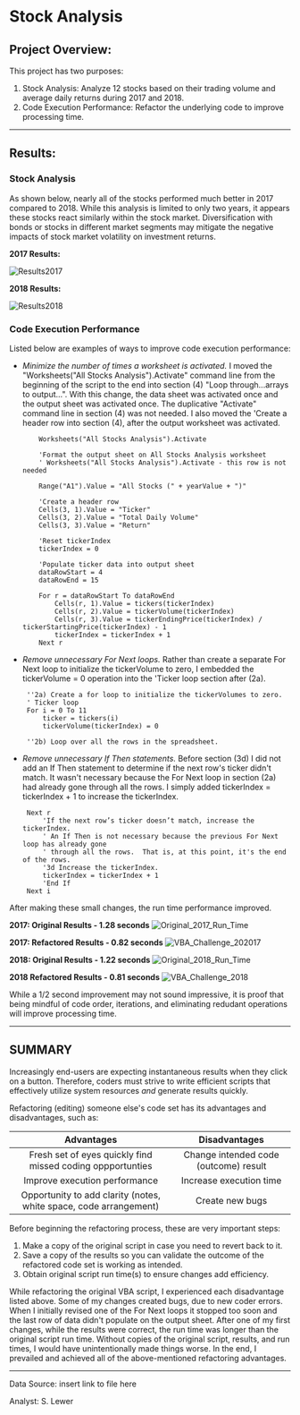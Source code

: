 # **Stock Analysis**
## **Project Overview:**
This project has two purposes:
1. Stock Analysis: Analyze 12 stocks based on their trading volume and average daily returns during 2017 and 2018.
1. Code Execution Performance: Refactor the underlying code to improve processing time.
___
## **Results:**
### **Stock Analysis**
As shown below, nearly all of the stocks performed much better in 2017 compared to 2018. While this analysis is limited to only two years, it appears these stocks react similarly within the stock market.  Diversification with bonds or stocks in different market segments may mitigate the negative impacts of stock market volatility on investment returns.

**2017 Results:**

![Results2017](https://user-images.githubusercontent.com/90986041/134818363-21d51b71-0035-4d6b-80c5-81f188c53af6.png)

**2018 Results:**

![Results2018](https://user-images.githubusercontent.com/90986041/134818262-6be91942-e87e-4dd2-b357-ddd15579fc1f.png)

### **Code Execution Performance**

Listed below are examples of ways to improve code execution performance:
* *Minimize the number of times a worksheet is activated.*  I moved the "Worksheets("All Stocks Analysis").Activate" command line from the beginning of the script to the end into section (4) "Loop through...arrays to output...".  With this change, the data sheet was activated once and the output sheet was activated once.  The duplicative "Activate" command line in section (4) was not needed. I also moved the 'Create a header row into section (4), after the output worksheet was activated.
    ``` 
        Worksheets("All Stocks Analysis").Activate
        
        'Format the output sheet on All Stocks Analysis worksheet
        ' Worksheets("All Stocks Analysis").Activate - this row is not needed
        
        Range("A1").Value = "All Stocks (" + yearValue + ")"
        
        'Create a header row
        Cells(3, 1).Value = "Ticker"
        Cells(3, 2).Value = "Total Daily Volume"
        Cells(3, 3).Value = "Return"
        
        'Reset tickerIndex
        tickerIndex = 0
        
        'Populate ticker data into output sheet
        dataRowStart = 4
        dataRowEnd = 15
        
        For r = dataRowStart To dataRowEnd
            Cells(r, 1).Value = tickers(tickerIndex)
            Cells(r, 2).Value = tickerVolume(tickerIndex)
            Cells(r, 3).Value = tickerEndingPrice(tickerIndex) / tickerStartingPrice(tickerIndex) - 1
            tickerIndex = tickerIndex + 1
        Next r 
 * *Remove unnecessary For Next loops.*  Rather than create a separate For Next loop to initialize the tickerVolume to zero, I embedded the tickerVolume = 0 operation into the 'Ticker loop section after (2a).
   
        ''2a) Create a for loop to initialize the tickerVolumes to zero.
        ' Ticker loop
        For i = 0 To 11
            ticker = tickers(i)
            tickerVolume(tickerIndex) = 0
        
        ''2b) Loop over all the rows in the spreadsheet.
 * *Remove unnecessary If Then statements.*  Before section (3d) I did not add an If Then statement to determine if the next row's ticker didn't match.  It wasn't necessary because the For Next loop in section (2a) had already gone through all the rows.  I simply added tickerIndex = tickerIndex + 1 to increase the tickerIndex.

        Next r
            'If the next row’s ticker doesn’t match, increase the tickerIndex.
            ' An If Then is not necessary because the previous For Next loop has already gone
            ' through all the rows.  That is, at this point, it's the end of the rows.
            '3d Increase the tickerIndex.
            tickerIndex = tickerIndex + 1
            'End If
        Next i
After making these small changes, the run time performance improved. 

**2017: Original Results - 1.28 seconds**
![Original_2017_Run_Time](https://user-images.githubusercontent.com/90986041/134818085-d32e0035-ee02-4329-99b3-d47b0f658d24.png)

**2017: Refactored Results - 0.82 seconds**
![VBA_Challenge_202017](https://user-images.githubusercontent.com/90986041/134818096-e895b63a-836c-4a2d-97a4-c605f278ca49.png)

**2018: Original Results - 1.22 seconds**
![Original_2018_Run_Time](https://user-images.githubusercontent.com/90986041/134818101-d640b0d8-d7b3-475f-9bde-087607e7d7ea.png)

**2018 Refactored Results - 0.81 seconds**
![VBA_Challenge_2018](https://user-images.githubusercontent.com/90986041/134818109-f2741aed-2bf2-4f9d-a27f-3fefcee2d09b.png)

While a 1/2 second improvement may not sound impressive, it is proof that being mindful of code order, iterations, and eliminating redudant operations will improve processing time.

___
## SUMMARY
Increasingly end-users are expecting instantaneous results when they click on a button. Therefore, coders must strive to write efficient scripts that effectively utilize system resources *and* generate results quickly.

Refactoring (editing) someone else's code set has its advantages and disadvantages, such as:

|Advantages | Disadvantages|
|:---:|:---:|
|Fresh set of eyes quickly find missed coding oppportunties |Change intended code (outcome) result
|Improve execution performance|Increase execution time|
|Opportunity to add clarity (notes, white space, code arrangement)|Create new bugs 

Before beginning the refactoring process, these are very important steps: 
1. Make a copy of the original script in case you need to revert back to it. 
1. Save a copy of the results so you can validate the outcome of the refactored code set is working as intended. 
1. Obtain original script run time(s) to ensure changes add efficiency. 

While refactoring the original VBA script, I experienced each disadvantage listed above. Some of my changes created bugs, due to new coder errors.  When I initially revised one of the For Next loops it stopped too soon and the last row of data didn't populate on the output sheet. After one of my first changes, while the results were correct, the run time was longer than the original script run time.  Without copies of the original script, results, and run times, I would have unintentionally made things worse.  In the end, I prevailed and achieved all of the above-mentioned refactoring advantages.
___
Data Source: insert link to file here

Analyst: S. Lewer
